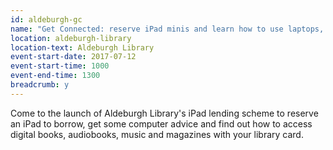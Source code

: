 ```yaml
---
id: aldeburgh-gc
name: "Get Connected: reserve iPad minis and learn how to use laptops, tablets and smartphones"
location: aldeburgh-library
location-text: Aldeburgh Library
event-start-date: 2017-07-12
event-start-time: 1000
event-end-time: 1300
breadcrumb: y
---
```


Come to the launch of Aldeburgh Library's iPad lending scheme to reserve an iPad to borrow, get some computer advice and find out how to access digital books, audiobooks, music and magazines with your library card.

